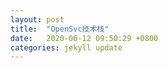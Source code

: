 ```yaml
---
layout: post
title:  "OpenSvc技术栈"
date:   2020-06-12 09:50:29 +0800
categories: jekyll update
---
```



